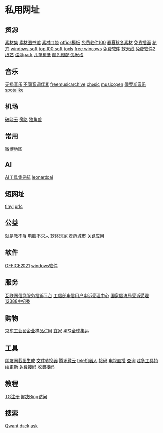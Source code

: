 # 私用网址
## 资源
[素材集](https://illustimage.com/)
[素材图书馆](https://www.sozai-library.com/)
[素材口袋](https://www.illust-pocket.com/illust/cate/music)
[office模板](https://www.office-template.net/)
[免费软件100](https://freesoft-100.com/)
[春夏秋冬素材](https://sozai-good.com/)
[免费插画](https://frame-illust.com/)
[花卉](https://flowerillust.com/)
[windows soft](https://www.soft32.com/windows/?rel=breadcrumb)
[top 100 soft](https://www.snapfiles.com/topdownloads/)
[tools](https://www.majorgeeks.com/mg/sortdate/proxy.html)
[free windows](https://win.softpedia.com/)
[免费软件](https://freesoft-concierge.com/)
[软天线](https://softantenna.com/)
[免费软件2](https://all-freesoft.net/)
[纸艺](https://paperm.jp/template/template.asp?code=vc_spcar&link=202001rank)
[佳能park](https://creativepark.canon/sc/index.html)
[儿童折纸](https://www.firstpalette.com/)
[颜色搭配](https://colorsui.com/)
[优米格](https://www.4spaces.org/resources/page/4)

## 音乐
[无损音乐](https://www.dtshot.com/)
[不同音调伴奏](https://x-minus.pro/)
[freemusicarchive](https://freemusicarchive.org/search/?quicksearch=background)
[chosic](https://www.chosic.com/free-music/motivational/)
[musicopen](https://musopen.org/music/?instrument=piano)
[俄罗斯音乐](https://minusok.com/)
[spotalike](https://spotalike.com/)
[]()
[]()
[]()
## 机场
[破晓云](https://v.poxiaoyun.com/#/register?code=3arSQKcv)
[旁路](https://bypassgo.com/#/dashboard)
[独角兽](https://91unicorn.net/#/register?code=uwdykHja)
[]()
## 常用
[微博地图](http://place.weibo.com/)
[]()
[]()
## AI
[AI工具集导航](https://ai-bot.cn/)
[leonardoai](https://app.leonardo.ai/)
[]()
## 短网址
[tinyl](https://tinyl.io/home.html)
[urlc](https://www.urlc.cn/user/login)
[]()
[]()
## 公益
[就是教不落](https://steachs.com/)
[电脑不求人](https://www.minwt.com/categories/pc/)
[软体玩家](https://pcrookie.com/)
[模范城市](https://template.city/)
[关键应用](https://key.chtouch.com/)
[]()
[]()
[]()
[]()
[]()
[]()
## 软件
[OFFICE2021](https://www.cnblogs.com/hushaojun/p/15967885.html)
[windows软件](https://briian.com/category/windows/)
[]()
[]()
[]()
[]()
[]()
## 服务
[互联网信息服务投诉平台](https://ts.isc.org.cn/#/home)
[工信部电信用户申诉受理中心](https://yhssglxt.miit.gov.cn/web/)
[国家信访局受诉受理](https://wsxf.gjxfj.gov.cn/)
[12388中纪委](http://www.12388.gov.cn/html/jbxz_top.html)
[]()
## 购物
[京东工业品企业样品试用](https://prodev.jd.com/mall/active/2gqry6hsi6YHzrKm36jjfip5E67x/index.html)
[宜家](https://www.ikea.cn/cn/zh/)
[4PX全球集运](http://www.transrush.com/)
## 工具
[朋友圈截图生成](https://akarin.dev/WechatMomentScreenshot/)
[文件转换器](https://convertio.co/zh/)
[腾讯微云](https://www.weiyun.com/)
[tele机器人](https://www.ff98sha.me/archives/147)
[接码](https://online-sms.org/zh/free-phone-number-17272876669)
[电视直播](https://woniuzfb.com/)
[查询](https://loseprivacy.xyz/ucenter.html)
[超多工具持续更新](https://www.futurepedia.io/)
[免费接码](https://smsreceivefree.com/)
[收费接码](https://sms-activate.org/cn/profile)

## 教程
[TG注册](https://mailberry.com.cn/2023/06/start-from-scratch-register-tg-account/#:~:text=%E5%9C%A8%E5%AF%BC%E8%88%AA%E6%89%BE%E5%88%B0%E5%87%86%E5%A4%87%E5%A5%BD%E7%9A%84%E8%B4%A6%E5%8F%B7%EF%BC%8C%E9%80%89%E6%8B%A9%E2%80%9CTelegram%E2%80%9D%2C%E8%B4%AD%E4%B9%B0%20%E8%B4%AD%E4%B9%B0%E5%90%8E%E4%BC%9A%E5%BE%97%E5%88%B0%E4%B8%80%E4%B8%AA%E8%B4%A6%E5%8F%B7%E8%B5%84%E6%96%99%E4%B8%8B%E8%BD%BD%E5%9C%B0%E5%9D%80,%E4%B8%8B%E8%BD%BD%E5%90%8E%EF%BC%8C%E8%A7%A3%E5%8E%8B%E6%8A%8A%E8%B5%84%E6%96%99%E6%94%BE%E5%88%B0Telegram%20Desktop%E5%AE%89%E8%A3%85%E7%9B%AE%E5%BD%95%EF%BC%8C%E5%86%8D%E8%BF%90%E8%A1%8C%E5%B0%B1%E5%8F%AF%E4%BB%A5%E4%BA%86)
[解决Bing访问](https://www.yitoujing.com/article/21)
[]()
## 搜索
[Qwant](https://www.qwant.com/)
[duck](https://duckduckgo.com/)
[ask](https://www.ask.com/)

